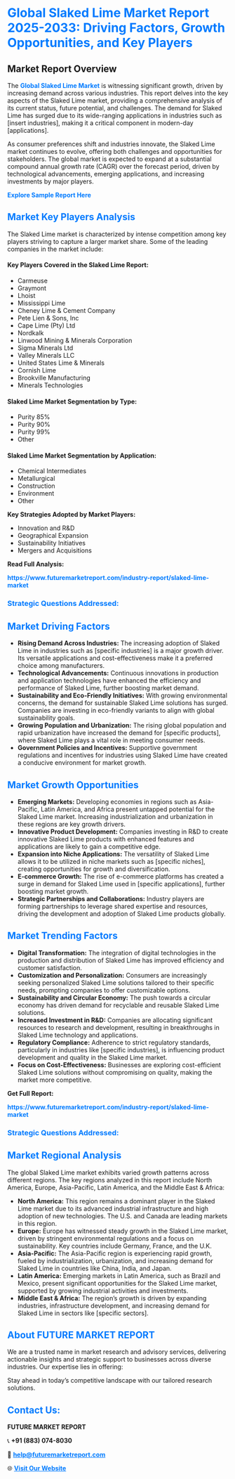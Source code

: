 <h1 style="color: #007BFF;">Global Slaked Lime Market Report 2025-2033: Driving Factors, Growth Opportunities, and Key Players</h1>

<section id="overview">
<h2>Market Report Overview</h2>
<p>The <a href="https://www.futuremarketreport.com/industry-report/slaked-lime-market" style="color: #007BFF; text-decoration: none;"><strong>Global Slaked Lime Market</strong></a> is witnessing significant growth, driven by increasing demand across various industries. This report delves into the key aspects of the Slaked Lime market, providing a comprehensive analysis of its current status, future potential, and challenges. The demand for Slaked Lime has surged due to its wide-ranging applications in industries such as [insert industries], making it a critical component in modern-day [applications].</p>
<p>As consumer preferences shift and industries innovate, the Slaked Lime market continues to evolve, offering both challenges and opportunities for stakeholders. The global market is expected to expand at a substantial compound annual growth rate (CAGR) over the forecast period, driven by technological advancements, emerging applications, and increasing investments by major players.</p>
</section>

<section id="overview">
<p><a href="https://www.futuremarketreport.com/request-sample/reportId=102275" style="color: #007BFF; text-decoration: none;"><strong>Explore Sample Report Here</strong></a></p>
</section>

<section id="key-players">
<h2 style="color: #007BFF;">Market Key Players Analysis</h2>
<p>The Slaked Lime market is characterized by intense competition among key players striving to capture a larger market share. Some of the leading companies in the market include:</p>
<h4>Key Players Covered in the Slaked Lime Report:</h4>
<ul><li>Carmeuse</li><li>Graymont</li><li>Lhoist</li><li>Mississippi Lime</li><li>Cheney Lime &amp; Cement Company</li><li>Pete Lien &amp; Sons, Inc</li><li>Cape Lime (Pty) Ltd</li><li>Nordkalk</li><li>Linwood Mining &amp; Minerals Corporation</li><li>Sigma Minerals Ltd</li><li>Valley Minerals LLC</li><li>United States Lime &amp; Minerals</li><li>Cornish Lime</li><li>Brookville Manufacturing</li><li>Minerals Technologies</li></ul>
<h4>Slaked Lime Market Segmentation by Type:</h4>
<ul><li>Purity 85%</li><li>Purity 90%</li><li>Purity 99%</li><li>Other</li></ul>

<h4>Slaked Lime Market Segmentation by Application:</h4>
<ul><li>Chemical Intermediates</li><li>Metallurgical</li><li>Construction</li><li>Environment</li><li>Other</li></ul>
<p><strong>Key Strategies Adopted by Market Players:</strong></p>
<ul>
<li>Innovation and R&D</li>
<li>Geographical Expansion</li>
<li>Sustainability Initiatives</li>
<li>Mergers and Acquisitions</li>
</ul>
</section>

<section>
<p><strong>Read Full Analysis: </strong></p><a href="https://www.futuremarketreport.com/industry-report/slaked-lime-market" style="color: #007BFF; text-decoration: none;"><strong>https://www.futuremarketreport.com/industry-report/slaked-lime-market</strong></a>
<h3 style="color: #007BFF;">Strategic Questions Addressed:</h3>
</section>

<section id="driving-factors">
<h2 style="color: #007BFF;">Market Driving Factors</h2>
<ul>
<li><strong>Rising Demand Across Industries:</strong> The increasing adoption of Slaked Lime in industries such as [specific industries] is a major growth driver. Its versatile applications and cost-effectiveness make it a preferred choice among manufacturers.</li>
<li><strong>Technological Advancements:</strong> Continuous innovations in production and application technologies have enhanced the efficiency and performance of Slaked Lime, further boosting market demand.</li>
<li><strong>Sustainability and Eco-Friendly Initiatives:</strong> With growing environmental concerns, the demand for sustainable Slaked Lime solutions has surged. Companies are investing in eco-friendly variants to align with global sustainability goals.</li>
<li><strong>Growing Population and Urbanization:</strong> The rising global population and rapid urbanization have increased the demand for [specific products], where Slaked Lime plays a vital role in meeting consumer needs.</li>
<li><strong>Government Policies and Incentives:</strong> Supportive government regulations and incentives for industries using Slaked Lime have created a conducive environment for market growth.</li>
</ul>
</section>

<section id="growth-opportunities">
<h2 style="color: #007BFF;">Market Growth Opportunities</h2>
<ul>
<li><strong>Emerging Markets:</strong> Developing economies in regions such as Asia-Pacific, Latin America, and Africa present untapped potential for the Slaked Lime market. Increasing industrialization and urbanization in these regions are key growth drivers.</li>
<li><strong>Innovative Product Development:</strong> Companies investing in R&D to create innovative Slaked Lime products with enhanced features and applications are likely to gain a competitive edge.</li>
<li><strong>Expansion into Niche Applications:</strong> The versatility of Slaked Lime allows it to be utilized in niche markets such as [specific niches], creating opportunities for growth and diversification.</li>
<li><strong>E-commerce Growth:</strong> The rise of e-commerce platforms has created a surge in demand for Slaked Lime used in [specific applications], further boosting market growth.</li>
<li><strong>Strategic Partnerships and Collaborations:</strong> Industry players are forming partnerships to leverage shared expertise and resources, driving the development and adoption of Slaked Lime products globally.</li>
</ul>
</section>

<section id="trending-factors">
<h2 style="color: #007BFF;">Market Trending Factors</h2>
<ul>
<li><strong>Digital Transformation:</strong> The integration of digital technologies in the production and distribution of Slaked Lime has improved efficiency and customer satisfaction.</li>
<li><strong>Customization and Personalization:</strong> Consumers are increasingly seeking personalized Slaked Lime solutions tailored to their specific needs, prompting companies to offer customizable options.</li>
<li><strong>Sustainability and Circular Economy:</strong> The push towards a circular economy has driven demand for recyclable and reusable Slaked Lime solutions.</li>
<li><strong>Increased Investment in R&D:</strong> Companies are allocating significant resources to research and development, resulting in breakthroughs in Slaked Lime technology and applications.</li>
<li><strong>Regulatory Compliance:</strong> Adherence to strict regulatory standards, particularly in industries like [specific industries], is influencing product development and quality in the Slaked Lime market.</li>
<li><strong>Focus on Cost-Effectiveness:</strong> Businesses are exploring cost-efficient Slaked Lime solutions without compromising on quality, making the market more competitive.</li>
</ul>
</section>

<section>
<p><strong>Get Full Report: </strong></p><a href="https://www.futuremarketreport.com/industry-report/slaked-lime-market" style="color: #007BFF; text-decoration: none;"><strong>https://www.futuremarketreport.com/industry-report/slaked-lime-market</strong></a>
<h3 style="color: #007BFF;">Strategic Questions Addressed:</h3>
</section>


<section id="regional-analysis">
<h2 style="color: #007BFF;">Market Regional Analysis</h2>
<p>The global Slaked Lime market exhibits varied growth patterns across different regions. The key regions analyzed in this report include North America, Europe, Asia-Pacific, Latin America, and the Middle East & Africa:</p>
<ul>
<li><strong>North America:</strong> This region remains a dominant player in the Slaked Lime market due to its advanced industrial infrastructure and high adoption of new technologies. The U.S. and Canada are leading markets in this region.</li>
<li><strong>Europe:</strong> Europe has witnessed steady growth in the Slaked Lime market, driven by stringent environmental regulations and a focus on sustainability. Key countries include Germany, France, and the U.K.</li>
<li><strong>Asia-Pacific:</strong> The Asia-Pacific region is experiencing rapid growth, fueled by industrialization, urbanization, and increasing demand for Slaked Lime in countries like China, India, and Japan.</li>
<li><strong>Latin America:</strong> Emerging markets in Latin America, such as Brazil and Mexico, present significant opportunities for the Slaked Lime market, supported by growing industrial activities and investments.</li>
<li><strong>Middle East & Africa:</strong> The region’s growth is driven by expanding industries, infrastructure development, and increasing demand for Slaked Lime in sectors like [specific sectors].</li>
</ul>
</section>

<footer>
<h2 style="color: #007BFF;">About FUTURE MARKET REPORT</h2>
<p>We are a trusted name in market research and advisory services, delivering actionable insights and strategic support to businesses across diverse industries. Our expertise lies in offering:</p>

<p>Stay ahead in today’s competitive landscape with our tailored research solutions.</p>

<h2 style="color: #007BFF;">Contact Us:</h2>
<p><strong>FUTURE MARKET REPORT</strong></p>
<p>📞 <strong>+91 (883) 074-8030</strong></p>
<p>📧 <strong><a href="mailto:help@futuremarketreport.com" style="color: #007BFF;">help@futuremarketreport.com</a></strong></p>
<p>🌐 <strong><a href="https://www.futuremarketreport.com/" style="color: #007BFF;">Visit Our Website</a></strong></p>
</footer>